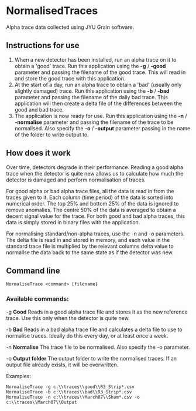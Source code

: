 # NormalisedTraces

Alpha trace data collected using JYU Grain software.

## Instructions for use
1. When a new detector has been installed, run an alpha trace on it to obtain a 'good' trace.
   Run this application using the **-g** / **-good** parameter and passing the filename of the good trace.
   This will read in and store the good trace with this application.
1. At the start of a day, run an alpha trace to obtain a 'bad' (usually only slightly damaged) trace.
   Run this application using the **-b** / **-bad** parameter and passing the filename of the daily bad trace.
   This application will then create a delta file of the differences between the good and bad trace.
1. The application is now ready for use.
   Run this application using the **-n** / **-normalise** parameter and passing the filename of the trace to be normalised.
   Also specify the **-o** / **-output** parameter passing in the name of the folder to write output to.

## How does it work
Over time, detectors degrade in their performance. 
Reading a good alpha trace when the detector is quite new allows us to calculate 
how much the detector is damaged and perform normalisation of traces.

For good alpha or bad alpha trace files, all the data is read in from the
traces given to it.
Each column (time period) of the data is sorted into numerical order.
The top 25% and bottom 25% of the data is ignored to remove anomalies.
The centre 50% of the data is averaged to obtain a decent signal value for the trace.
For both good and bad alpha traces, this data is simply stored in binary files
with the application.

For normalising standard/non-alpha traces, use the -n and -o parameters.
The delta file is read in and stored in memory, and each value in the standard
trace file is multiplied by the relevant columns delta value to normalise the
data back to the same state as if the detector was new.

## Command line
```
NormaliseTrace <command> [filename]
```

### Available commands:

-g   **Good** 
     Reads in a good alpha trace file and stores it as the new reference trace.
     Use this only when the detector is quite new.

-b   **Bad** 
     Reads in a bad alpha trace file and calculates a delta file to use to normalise traces.
     Ideally do this every day, or at least once a week.

-n   **Normalise**
     The trace file to be normalised. Also specify the -o parameter.

-o   **Output folder**
     The output folder to write the normalised traces. If an output file already exists, it will be overwritten.

Examples:
```
NormaliseTrace -g c:\\traces\\good\\R3_Strip*.csv
NormaliseTrace -b c:\\traces\\bad\\R3_Strip*.csv
NormaliseTrace -n c:\\traces\\March07\\Sham*.csv -o c:\\traces\\March07\\Output
```